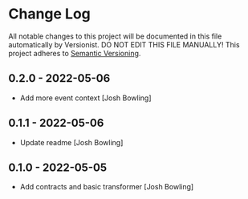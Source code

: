 # Change Log

All notable changes to this project will be documented in this file
automatically by Versionist. DO NOT EDIT THIS FILE MANUALLY!
This project adheres to [Semantic Versioning](http://semver.org/).

## 0.2.0 - 2022-05-06

* Add more event context [Josh Bowling]

## 0.1.1 - 2022-05-06

* Update readme [Josh Bowling]

## 0.1.0 - 2022-05-05

* Add contracts and basic transformer [Josh Bowling]
